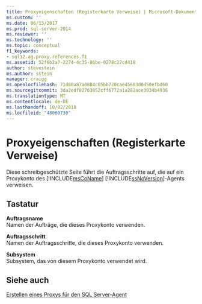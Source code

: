 ```yaml
---
title: Proxyeigenschaften (Registerkarte Verweise) | Microsoft-Dokumentation
ms.custom: ''
ms.date: 06/13/2017
ms.prod: sql-server-2014
ms.reviewer: ''
ms.technology: ''
ms.topic: conceptual
f1_keywords:
- sql12.ag.proxy.references.f1
ms.assetid: 52f6b2a7-2274-4c35-86be-0278c27cd418
author: stevestein
ms.author: sstein
manager: craigg
ms.openlocfilehash: 71d60a87a0884c05bb720cae45603d0d50efbd60
ms.sourcegitcommit: 3da2edf82763852cff6772a1a282ace3034b4936
ms.translationtype: MT
ms.contentlocale: de-DE
ms.lasthandoff: 10/02/2018
ms.locfileid: "48060730"
---
```

# <a name="proxy-account-properties-references-tab"></a>Proxyeigenschaften (Registerkarte Verweise)
  Diese schreibgeschützte Seite führt die Auftragsschritte auf, die auf ein Proxykonto des [!INCLUDE[msCoName](../../includes/msconame-md.md)] [!INCLUDE[ssNoVersion](../../includes/ssnoversion-md.md)]-Agents verweisen.  
  
## <a name="options"></a>Tastatur  
 **Auftragsname**  
 Namen der Aufträge, die dieses Proxykonto verwenden.  
  
 **Auftragsschritt**  
 Namen der Auftragsschritte, die dieses Proxykonto verwenden.  
  
 **Subsystem**  
 Subsystem, das von diesem Proxykonto verwendet wird.  
  
## <a name="see-also"></a>Siehe auch  
 [Erstellen eines Proxys für den SQL Server-Agent](create-a-sql-server-agent-proxy.md)  
  
  

